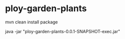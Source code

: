 # ploy-garden-plants

mvn clean install package

java -jar "ploy-garden-plants-0.0.1-SNAPSHOT-exec.jar"
